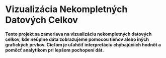 # **Vizualizácia Nekompletných Datových Celkov**

**Tento projekt sa zameriava na vizualizáciu nekompletných datových celkov, kde neúplne dáta zobrazujeme pomocou tieňov alebo iných grafických prvkov. Cieľom je uľahčiť interpretáciu chýbajúciich hodnôt a pomôcť analytikom pri lepšom pochopení dát.**